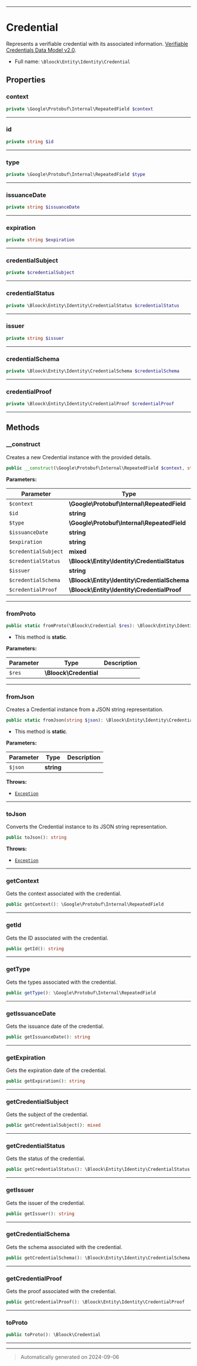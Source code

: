 ***

# Credential

Represents a verifiable credential with its associated information. [Verifiable Credentials Data Model v2.0](https://www.w3.org/TR/vc-data-model-2.0/).



* Full name: `\Bloock\Entity\Identity\Credential`



## Properties


### context



```php
private \Google\Protobuf\Internal\RepeatedField $context
```






***

### id



```php
private string $id
```






***

### type



```php
private \Google\Protobuf\Internal\RepeatedField $type
```






***

### issuanceDate



```php
private string $issuanceDate
```






***

### expiration



```php
private string $expiration
```






***

### credentialSubject



```php
private $credentialSubject
```






***

### credentialStatus



```php
private \Bloock\Entity\Identity\CredentialStatus $credentialStatus
```






***

### issuer



```php
private string $issuer
```






***

### credentialSchema



```php
private \Bloock\Entity\Identity\CredentialSchema $credentialSchema
```






***

### credentialProof



```php
private \Bloock\Entity\Identity\CredentialProof $credentialProof
```






***

## Methods


### __construct

Creates a new Credential instance with the provided details.

```php
public __construct(\Google\Protobuf\Internal\RepeatedField $context, string $id, \Google\Protobuf\Internal\RepeatedField $type, string $issuanceDate, string $expiration, mixed $credentialSubject, \Bloock\Entity\Identity\CredentialStatus $credentialStatus, string $issuer, \Bloock\Entity\Identity\CredentialSchema $credentialSchema, \Bloock\Entity\Identity\CredentialProof $credentialProof): mixed
```








**Parameters:**

| Parameter | Type | Description |
|-----------|------|-------------|
| `$context` | **\Google\Protobuf\Internal\RepeatedField** |  |
| `$id` | **string** |  |
| `$type` | **\Google\Protobuf\Internal\RepeatedField** |  |
| `$issuanceDate` | **string** |  |
| `$expiration` | **string** |  |
| `$credentialSubject` | **mixed** |  |
| `$credentialStatus` | **\Bloock\Entity\Identity\CredentialStatus** |  |
| `$issuer` | **string** |  |
| `$credentialSchema` | **\Bloock\Entity\Identity\CredentialSchema** |  |
| `$credentialProof` | **\Bloock\Entity\Identity\CredentialProof** |  |





***

### fromProto



```php
public static fromProto(\Bloock\Credential $res): \Bloock\Entity\Identity\Credential
```



* This method is **static**.




**Parameters:**

| Parameter | Type | Description |
|-----------|------|-------------|
| `$res` | **\Bloock\Credential** |  |





***

### fromJson

Creates a Credential instance from a JSON string representation.

```php
public static fromJson(string $json): \Bloock\Entity\Identity\Credential
```



* This method is **static**.




**Parameters:**

| Parameter | Type | Description |
|-----------|------|-------------|
| `$json` | **string** |  |




**Throws:**

- [`Exception`](../../../Exception.md)



***

### toJson

Converts the Credential instance to its JSON string representation.

```php
public toJson(): string
```











**Throws:**

- [`Exception`](../../../Exception.md)



***

### getContext

Gets the context associated with the credential.

```php
public getContext(): \Google\Protobuf\Internal\RepeatedField
```












***

### getId

Gets the ID associated with the credential.

```php
public getId(): string
```












***

### getType

Gets the types associated with the credential.

```php
public getType(): \Google\Protobuf\Internal\RepeatedField
```












***

### getIssuanceDate

Gets the issuance date of the credential.

```php
public getIssuanceDate(): string
```












***

### getExpiration

Gets the expiration date of the credential.

```php
public getExpiration(): string
```












***

### getCredentialSubject

Gets the subject of the credential.

```php
public getCredentialSubject(): mixed
```












***

### getCredentialStatus

Gets the status of the credential.

```php
public getCredentialStatus(): \Bloock\Entity\Identity\CredentialStatus
```












***

### getIssuer

Gets the issuer of the credential.

```php
public getIssuer(): string
```












***

### getCredentialSchema

Gets the schema associated with the credential.

```php
public getCredentialSchema(): \Bloock\Entity\Identity\CredentialSchema
```












***

### getCredentialProof

Gets the proof associated with the credential.

```php
public getCredentialProof(): \Bloock\Entity\Identity\CredentialProof
```












***

### toProto



```php
public toProto(): \Bloock\Credential
```












***


***
> Automatically generated on 2024-09-06
